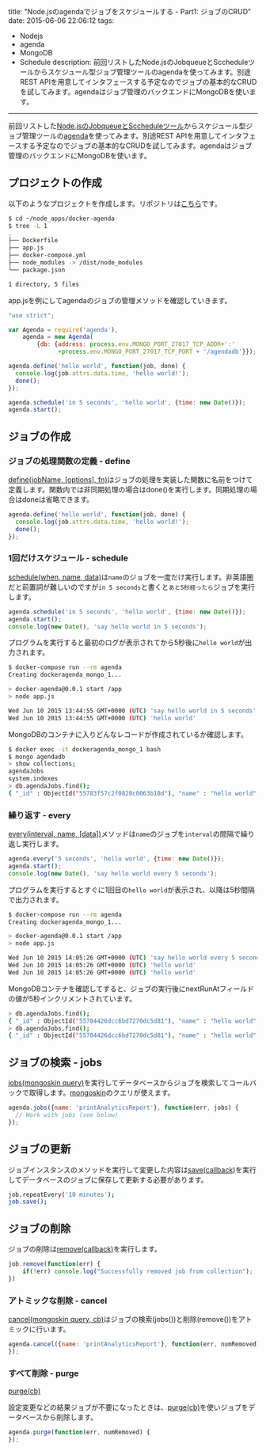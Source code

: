 title: "Node.jsのagendaでジョブをスケジュールする - Part1: ジョブのCRUD"
date: 2015-06-06 22:06:12
tags:
 - Nodejs
 - agenda
 - MongoDB
 - Schedule
description: 前回リストしたNode.jsのJobqueueとSccheduleツールからスケジュール型ジョブ管理ツールのagendaを使ってみます。別途REST APIを用意してインタフェースする予定なのでジョブの基本的なCRUDを試してみます。agendaはジョブ管理のバックエンドにMongoDBを使います。
---

前回リストした[Node.jsのJobqueueとSccheduleツール](/2015/06/05/nodejs-job-queue-schedule/)からスケジュール型ジョブ管理ツールの[agenda](https://github.com/rschmukler/agenda)を使ってみます。別途REST APIを用意してインタフェースする予定なのでジョブの基本的なCRUDを試してみます。agendaはジョブ管理のバックエンドにMongoDBを使います。

<!-- more -->

## プロジェクトの作成

以下のようなプロジェクトを作成します。リポジトリは[こちら](https://github.com/masato/docker-agenda-sample)です。

``` bash
$ cd ~/node_apps/docker-agenda
$ tree -L 1
.
├── Dockerfile
├── app.js
├── docker-compose.yml
├── node_modules -> /dist/node_modules
└── package.json

1 directory, 5 files
```

app.jsを例にしてagendaのジョブの管理メソッドを確認していきます。

```js ~/node_apps/docker-agenda/app.js 
"use strict";

var Agenda = require('agenda'),
    agenda = new Agenda(
        {db: {address: process.env.MONGO_PORT_27017_TCP_ADDR+':'
              +process.env.MONGO_PORT_27017_TCP_PORT + '/agendadb'}});

agenda.define('hello world', function(job, done) {
  console.log(job.attrs.data.time, 'hello world!');
  done();
});

agenda.schedule('in 5 seconds', 'hello world', {time: new Date()});
agenda.start();
```

## ジョブの作成

### ジョブの処理関数の定義 - define

[define(jobName, [options], fn)](https://github.com/rschmukler/agenda#definejobname-options-fn)はジョブの処理を実装した関数に名前をつけて定義します。関数内では非同期処理の場合はdone()を実行します。同期処理の場合はdoneは省略できます。

```js
agenda.define('hello world', function(job, done) {
  console.log(job.attrs.data.time, 'hello world!');
  done();
});
```

### 1回だけスケジュール - schedule

[schedule(when, name, data)](https://github.com/rschmukler/agenda#schedulewhen-name-data)は`name`のジョブを一度だけ実行します。非英語圏だと前置詞が難しいのですが`in 5 seconds`と書くと`あと5秒経ったら`ジョブを実行します。

```js
agenda.schedule('in 5 seconds', 'hello world', {time: new Date()});
agenda.start();
console.log(new Date(), 'say hello world in 5 seconds');
```

プログラムを実行すると最初のログが表示されてから5秒後に`hello world`が出力されます。

``` bash
$ docker-compose run --rm agenda
Creating dockeragenda_mongo_1...

> docker-agenda@0.0.1 start /app
> node app.js

Wed Jun 10 2015 13:44:55 GMT+0000 (UTC) 'say hello world in 5 seconds'
Wed Jun 10 2015 13:44:55 GMT+0000 (UTC) 'hello world'
```

MongoDBのコンテナに入りどんなレコードが作成されているか確認します。

``` bash
$ docker exec -it dockeragenda_mongo_1 bash
$ mongo agendadb
> show collections;
agendaJobs
system.indexes
> db.agendaJobs.find();
{ "_id" : ObjectId("55783f57c2f0820c0063b18d"), "name" : "hello world", "data" : { "time" : ISODate("2015-06-10T13:44:55.036Z") }, "type" : "normal", "priority" : 0, "nextRunAt" : null, "lastModifiedBy" : null, "lockedAt" : null, "lastRunAt" : ISODate("2015-06-10T13:45:00.041Z"), "lastFinishedAt" : ISODate("2015-06-10T13:45:00.046Z") }
```


### 繰り返す - every

[every(interval, name, [data])](https://github.com/rschmukler/agenda#everyinterval-name-data)メソッドは`name`のジョブを`interval`の間隔で繰り返し実行します。

```js
agenda.every('5 seconds', 'hello world', {time: new Date()});
agenda.start();
console.log(new Date(), 'say hello world every 5 seconds');
```

プログラムを実行するとすぐに1回目の`hello world`が表示され、以降は5秒間隔で出力されます。

``` bash
$ docker-compose run --rm agenda
Creating dockeragenda_mongo_1...

> docker-agenda@0.0.1 start /app
> node app.js

Wed Jun 10 2015 14:05:26 GMT+0000 (UTC) 'say hello world every 5 seconds'
Wed Jun 10 2015 14:05:26 GMT+0000 (UTC) 'hello world'
Wed Jun 10 2015 14:05:26 GMT+0000 (UTC) 'hello world'
```

MongoDBコンテナを確認してすると、ジョブの実行後にnextRunAtフィールドの値が5秒インクリメントされています。

``` bash
> db.agendaJobs.find();
{ "_id" : ObjectId("55784426dcc6bd7270dc5d81"), "name" : "hello world", "type" : "single", "data" : { "time" : ISODate("2015-06-10T14:05:26.161Z") }, "priority" : 0, "repeatInterval" : "5 seconds", "lastModifiedBy" : null, "nextRunAt" : ISODate("2015-06-10T14:06:11.264Z"), "lockedAt" : null, "lastRunAt" : ISODate("2015-06-10T14:06:06.264Z"), "lastFinishedAt" : ISODate("2015-06-10T14:06:06.266Z") }
> db.agendaJobs.find();
{ "_id" : ObjectId("55784426dcc6bd7270dc5d81"), "name" : "hello world", "type" : "single", "data" : { "time" : ISODate("2015-06-10T14:05:26.161Z") }, "priority" : 0, "repeatInterval" : "5 seconds", "lastModifiedBy" : null, "nextRunAt" : ISODate("2015-06-10T14:06:16.264Z"), "lockedAt" : null, "lastRunAt" : ISODate("2015-06-10T14:06:11.264Z"), "lastFinishedAt" : ISODate("2015-06-10T14:06:11.266Z") }
```


## ジョブの検索 - jobs

[jobs(mongoskin query)](https://github.com/rschmukler/agenda#jobsmongoskin-query)を実行してデータベースからジョブを検索してコールバックで取得します。[mongoskin](https://github.com/kissjs/node-mongoskin)のクエリが使えます。


```js
agenda.jobs({name: 'printAnalyticsReport'}, function(err, jobs) {
  // Work with jobs (see below)
});
```

## ジョブの更新

ジョブインスタンスのメソッドを実行して変更した内容は[save(callback)](https://github.com/rschmukler/agenda#savecallback)を実行してデータベースのジョブに保存して更新する必要があります。

```bash
job.repeatEvery('10 minutes');
job.save();
```

## ジョブの削除

ジョブの削除は[remove(callback)](https://github.com/rschmukler/agenda#removecallback)を実行します。

```js
job.remove(function(err) {
    if(!err) console.log("Successfully removed job from collection");
})
```

### アトミックな削除 - cancel

[cancel(mongoskin query, cb)](https://github.com/rschmukler/agenda#cancelmongoskin-query-cb)はジョブの検索(jobs())と削除(remove())をアトミックに行います。

```js
agenda.cancel({name: 'printAnalyticsReport'}, function(err, numRemoved) {
});
```

### すべて削除 - purge

[purge(cb)](https://github.com/rschmukler/agenda#purgecb)

設定変更などの結果ジョブが不要になったときは、[purge(cb)](https://github.com/rschmukler/agenda#purgecb)を使いジョブをデータベースから削除します。

``` js
agenda.purge(function(err, numRemoved) {
});
```